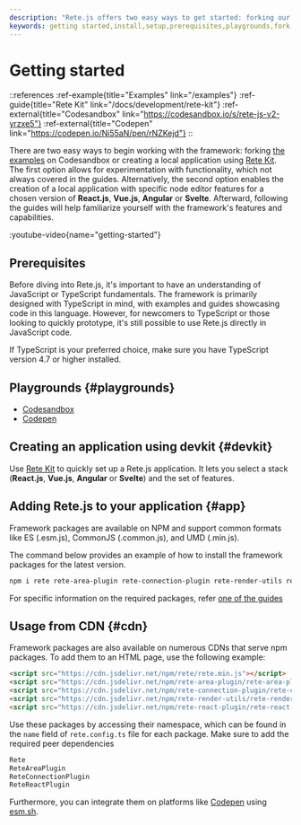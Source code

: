 ```yaml
---
description: "Rete.js offers two easy ways to get started: forking our examples on Codesandbox or creating a local application with Rete Kit. Follow our guides to familiarize yourself with our features and capabilities"
keywords: getting started,install,setup,prerequisites,playgrounds,fork,rete kit
---
```


# Getting started

::references
:ref-example{title="Examples" link="/examples"}
:ref-guide{title="Rete Kit" link="/docs/development/rete-kit"}
:ref-external{title="Codesandbox" link="https://codesandbox.io/s/rete-js-v2-yrzxe5"}
:ref-external{title="Codepen" link="https://codepen.io/Ni55aN/pen/rNZKejd"}
::

There are two easy ways to begin working with the framework: forking [the examples](/examples) on Codesandbox or creating a local application using [Rete Kit](/docs/development/rete-kit). The first option allows for experimentation with functionality, which not always covered in the guides. Alternatively, the second option enables the creation of a local application with specific node editor features for a chosen version of **React.js**, **Vue.js**, **Angular** or **Svelte**. Afterward, following the guides will help familiarize yourself with the framework's features and capabilities.

:youtube-video{name="getting-started"}

## Prerequisites

Before diving into Rete.js, it's important to have an understanding of JavaScript or TypeScript fundamentals. The framework is primarily designed with TypeScript in mind, with examples and guides showcasing code in this language. However, for newcomers to TypeScript or those looking to quickly prototype, it's still possible to use Rete.js directly in JavaScript code.

If TypeScript is your preferred choice, make sure you have TypeScript version 4.7 or higher installed.

## Playgrounds {#playgrounds}

- [Codesandbox](https://codesandbox.io/s/rete-js-v2-yrzxe5)
- [Codepen](https://codepen.io/Ni55aN/pen/rNZKejd)

## Creating an application using devkit {#devkit}

Use [Rete Kit](/docs/development/rete-kit) to quickly set up a Rete.js application. It lets you select a stack (**React.js**, **Vue.js**, **Angular** or **Svelte**) and the set of features.

## Adding Rete.js to your application {#app}

Framework packages are available on NPM and support common formats like ES (.esm.js), CommonJS (.common.js), and UMD (.min.js).

The command below provides an example of how to install the framework packages for the latest version.

```bash
npm i rete rete-area-plugin rete-connection-plugin rete-render-utils rete-react-plugin react react-dom
```

For specific information on the required packages, refer [one of the guides](/docs/guides/basic)


## Usage from CDN {#cdn}

Framework packages are also available on numerous CDNs that serve npm packages. To add them to an HTML page, use the following example:

```html
<script src="https://cdn.jsdelivr.net/npm/rete/rete.min.js"></script>
<script src="https://cdn.jsdelivr.net/npm/rete-area-plugin/rete-area-plugin.min.js"></script>
<script src="https://cdn.jsdelivr.net/npm/rete-connection-plugin/rete-connection-plugin.min.js"></script>
<script src="https://cdn.jsdelivr.net/npm/rete-render-utils/rete-render-utils.min.js"></script>
<script src="https://cdn.jsdelivr.net/npm/rete-react-plugin/rete-react-plugin.min.js"></script>
```

Use these packages by accessing their namespace, which can be found in the `name` field of `rete.config.ts` file for each package. Make sure to add the required peer dependencies

```js
Rete
ReteAreaPlugin
ReteConnectionPlugin
ReteReactPlugin
```

Furthermore, you can integrate them on platforms like [Codepen](https://codepen.io) using [esm.sh](https://esm.sh).
